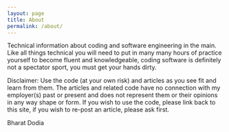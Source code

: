 ```yaml
---
layout: page
title: About
permalink: /about/
---
```


Technical information about coding and software engineering in the main. Like all things technical you will need to put in many many hours of practice yourself to become fluent and knowledgeable, coding software is definitely not a spectator sport, you must get your hands dirty. 

Disclaimer: Use the code (at your own risk) and articles as you see fit and learn from them. The articles and related code have no connection with my employer(s) past or present and does not represent them or their opinions in any way shape or form. If you wish to use the code, please link back to this site, if you wish to re-post an article, please ask first. 

Bharat Dodia
